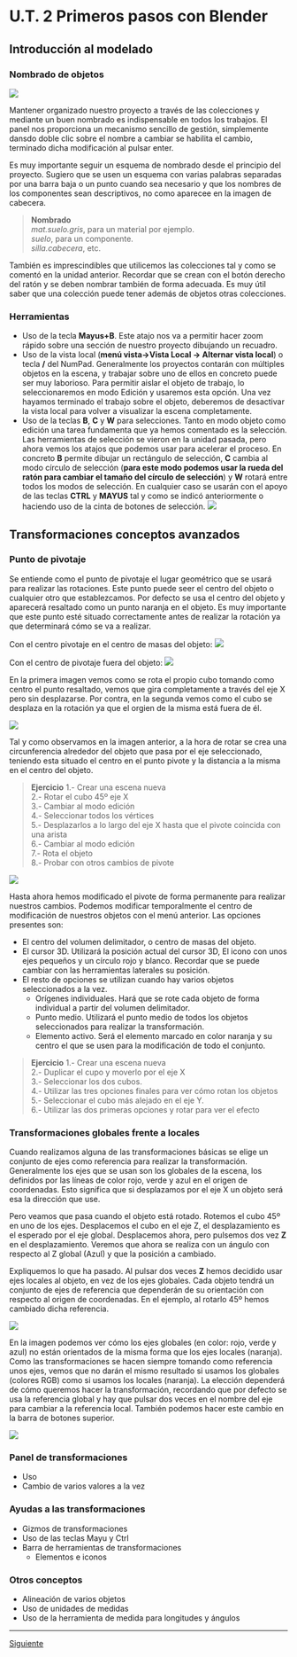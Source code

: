 ﻿# U.T. 2 Primeros pasos con Blender
## Introducción al modelado
### Nombrado de objetos
![](ut_02_000.png)

Mantener organizado nuestro proyecto a través de las colecciones y mediante un buen nombrado es indispensable en todos los trabajos. El panel nos proporciona un mecanismo sencillo de gestión, simplemente dansdo doble clic sobre el nombre a cambiar se habilita el cambio, terminado dicha modificación al pulsar enter.

Es muy importante seguir un esquema de nombrado desde el principio del proyecto. Sugiero que se usen un esquema con varias palabras separadas por una barra baja o un punto cuando sea necesario y que los nombres de los componentes sean descriptivos, no como aparecee en la imagen de cabecera.

>**Nombrado**<br>
*mat.suelo.gris*, para un material por ejemplo.<br>
*suelo*, para un componente.<br>
*silla.cabecera*, etc.

También es imprescindibles que utilicemos las colecciones tal y como se comentó en la unidad anterior. Recordar que se crean con el botón derecho del ratón y se deben nombrar también de forma adecuada. Es muy útil saber que una colección puede tener además de objetos otras colecciones.

### Herramientas
- Uso de la tecla **Mayus+B**. Este atajo nos va a permitir hacer zoom rápido sobre una sección de nuestro proyecto dibujando un recuadro.
- Uso de la vista local (**menú vista->Vista Local -> Alternar vista local**) o tecla **/** del NumPad. Generalmente los proyectos contarán con múltiples objetos en la escena, y trabajar sobre uno de ellos en concreto puede ser muy laborioso. Para permitir aislar el objeto de trabajo, lo seleccionaremos en modo Edición y usaremos esta opción. Una vez hayamos terminado el trabajo sobre el objeto, deberemos de desactivar la vista local para volver a visualizar la escena completamente. 
- Uso de la teclas **B**, **C** y **W** para selecciones. Tanto en modo objeto como edición una tarea fundamenta que ya hemos comentado es la selección. Las herramientas de selección se vieron en la unidad pasada, pero ahora vemos los atajos que podemos usar para acelerar el proceso. En concreto **B** permite dibujar un rectángulo de selección, **C** cambia al modo círculo de selección (**para este modo podemos usar la rueda del ratón para cambiar el tamaño del círculo de selección**) y **W** rotará entre todos los modos de selección. En cualquier caso se usarán con el apoyo de las teclas **CTRL** y **MAYUS** tal y como se indicó anteriormente o haciendo uso de la cinta de botones de selección.
![](ut_02_001.png) 

## Transformaciones conceptos avanzados
### Punto de pivotaje
Se entiende como el punto de pivotaje el lugar geométrico que se usará para realizar las rotaciones. Este punto puede seer el centro del objeto o cualquier otro que establezcamos. Por defecto se usa el centro del objeto y aparecerá resaltado como un punto naranja en el objeto. 
Es muy importante que este punto esté situado correctamente antes de realizar la rotación ya que determinará cómo se va a realizar.

Con el centro pivotaje en el centro de masas del objeto:
![](ut_02_002.png) 

Con el centro de pivotaje fuera del objeto:
![](ut_02_003.png) 

En la primera imagen vemos como se rota el propio cubo tomando como centro el punto resaltado, vemos que gira completamente a través del eje X pero sin desplazarse. Por contra, en la segunda vemos como el cubo se desplaza en la rotación ya que el orgien de la misma está fuera de él.

![](ut_02_004.png) 

Tal y como observamos en la imagen anterior, a la hora de rotar se crea una circunferencia alrededor del objeto que pasa por el eje seleccionado, teniendo esta situado el centro en el punto pivote y la distancia a la misma en el centro del objeto. 

>**Ejercicio**
1.- Crear una escena nueva <br>
2.- Rotar el cubo 45º eje X<br>
3.- Cambiar al modo edición<br>
4.- Seleccionar todos los vértices<br>
5.- Desplazarlos a lo largo del eje X hasta que el pivote coincida con una arista<br>
6.- Cambiar al modo edición<br>
7.- Rota el objeto<br>
8.- Probar con otros cambios de pivote<br>

![](ut_02_005.png) 

Hasta ahora hemos modificado el pivote de forma permanente para realizar nuestros cambios. Podemos modificar temporalmente el centro de modificación de nuestros objetos con el menú anterior. Las opciones presentes son:
- El centro del volumen delimitador, o centro de masas del objeto.
- El cursor 3D. Utilizará la posición actual del cursor 3D, El icono con unos ejes pequeños y un círculo rojo y blanco. Recordar que se puede cambiar con las herramientas laterales su posición.
- El resto de opciones se utilizan cuando hay varios objetos seleccionados a la vez.
  - Orígenes individuales. Hará que se rote cada objeto de forma individual a partir del volumen delimitador.
  - Punto medio. Utilizará el punto medio de todos los objetos seleccionados para realizar la transformación.
  - Elemento activo. Será el elemento marcado en color naranja y su centro el que se usen para la modificación de todo el conjunto.

>**Ejercicio**
1.- Crear una escena nueva <br>
2.- Duplicar el cupo y moverlo por el eje X<br>
3.- Seleccionar los dos cubos.<br>
4.- Utilizar las tres opciones finales para ver cómo rotan los objetos<br>
5.- Seleccionar el cubo más alejado en el eje Y. <br>
6.- Utilizar las dos primeras opciones y rotar para ver el efecto

### Transformaciones globales frente a locales
Cuando realizamos alguna de las transformaciones básicas se elige un conjunto de ejes como referencia para realizar la transformación. Generalmente los ejes que se usan son los globales de la escena, los definidos por las líneas de color rojo, verde y azul en el origen de coordenadas. Esto significa que si desplazamos por el eje X un objeto será esa la dirección que use.

Pero veamos que pasa cuando el objeto está rotado. Rotemos el cubo 45º en uno de los ejes. Desplacemos el cubo en el eje Z, el desplazamiento es el esperado por el eje global. Desplacemos ahora, pero pulsemos dos vez **Z** en el desplazamiento. Veremos que ahora se realiza con un ángulo con respecto al Z global (Azul) y que la posición a cambiado.

Expliquemos lo que ha pasado. Al pulsar dos veces **Z** hemos decidido usar ejes locales al objeto, en vez de los ejes globales. Cada objeto tendrá un conjunto de ejes de referencia que dependerán de su orientación con respecto al origen de coordenadas. En el ejemplo, al rotarlo 45º hemos cambiado dicha referencia.

![](ut_02_006.png) 

En la imagen podemos ver cómo los ejes globales (en color: rojo, verde y azul) no están orientados de la misma forma que los ejes locales (naranja). Como las transformaciones se hacen siempre tomando como referencia unos ejes, vemos que no darán el mismo resultado si usamos los globales (colores RGB) como si usamos los locales (naranja). La elección dependerá de cómo queremos hacer la transformación, recordando que por defecto se usa la referencia global y hay que pulsar dos veces en el nombre del eje para cambiar a la referencia local. También podemos hacer este cambio en la barra de botones superior.

![](ut_02_007.png)
 

### Panel de transformaciones
- Uso
- Cambio de varios valores a la vez
### Ayudas a las transformaciones
- Gizmos de transformaciones
- Uso de las teclas Mayu y Ctrl
- Barra de herramientas de transformaciones
  - Elementos e iconos
### Otros conceptos
- Alineación de varios objetos
- Uso de unidades de medidas
- Uso de la herramienta de medida para longitudes y ángulos


---
[Siguiente](ut_2_02.md)
